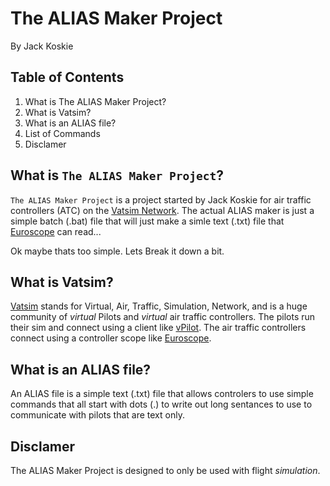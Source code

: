 # The ALIAS Maker Project
By Jack Koskie

## Table of Contents
1. What is The ALIAS Maker Project?
1. What is Vatsim?
1. What is an ALIAS file?
1. List of Commands
1. Disclamer

## What is `The ALIAS Maker Project`?
`The ALIAS Maker Project` is a project started by Jack Koskie for air traffic controllers (ATC) on the [Vatsim Network](https://www.vatsim.net). The actual ALIAS maker is just a simple batch (.bat) file that will just make a simle text (.txt) file that [Euroscope](http://www.euroscope.hu) can read...

Ok maybe thats too simple. Lets Break it down a bit.

## What is Vatsim?
[Vatsim](https://www.vatsim.net) stands for Virtual, Air, Traffic, Simulation, Network, and is a huge community of *virtual* Pilots and *virtual* air traffic controllers. The pilots run their sim and connect using a client like [vPilot](https://vpilot.metacraft.com/). The air traffic controllers connect using a controller scope like [Euroscope](http://euroscope.hu).

## What is an ALIAS file?
An ALIAS file is a simple text (.txt) file that allows controlers to use simple commands that all start with dots (.) to write out long sentances to use to communicate with pilots that are text only.

## Disclamer
The ALIAS Maker Project is designed to only be used with flight _simulation_.
